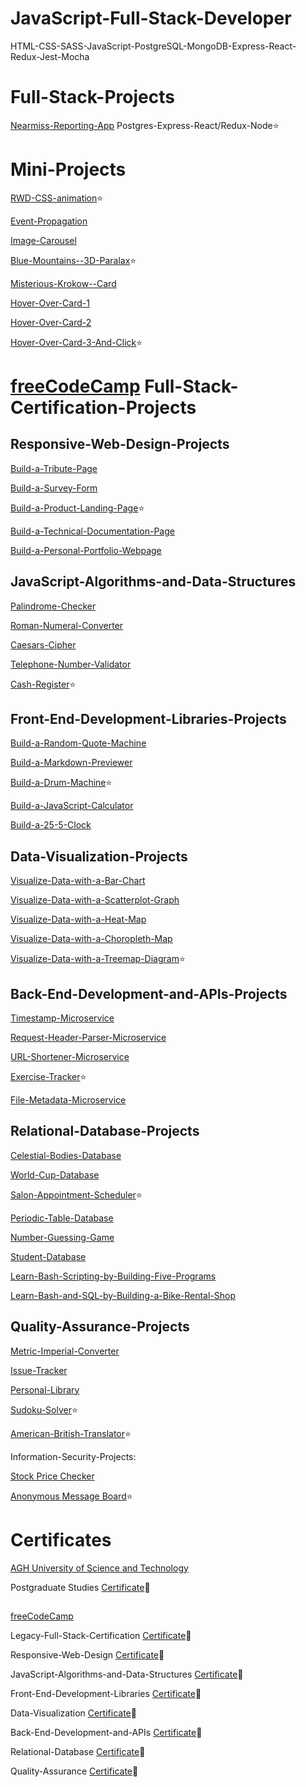 # JavaScript-Full-Stack-Developer
HTML-CSS-SASS-JavaScript-PostgreSQL-MongoDB-Express-React-Redux-Jest-Mocha
##
##

# Full-Stack-Projects

[Nearmiss-Reporting-App]() Postgres-Express-React/Redux-Node:star:


#

# Mini-Projects
[RWD-CSS-animation](https://github.com/Raff1010X/35.RWD-CSS-animation):star:

[Event-Propagation](https://github.com/Raff1010X/36.Event-Propagation)

[Image-Carousel](https://github.com/Raff1010X/37.Image-Carousel)

[Blue-Mountains--3D-Paralax](https://github.com/Raff1010X/38.Blue-Mountains--3D-Paralax):star:

[Misterious-Krokow--Card](https://github.com/Raff1010X/39.Misterious-Krokow--Card)

[Hover-Over-Card-1](https://github.com/Raff1010X/40.Hover-Over-Card-1)

[Hover-Over-Card-2](https://github.com/Raff1010X/41.Hover-Over-Card-2)

[Hover-Over-Card-3-And-Click](https://github.com/Raff1010X/47.Hover-Over-Card-3-And-Click):star:

#

#
# [freeCodeCamp](https://www.freecodecamp.org/fccb4ec33f8-8e7e-4bc0-9b46-7f71525e37d1) Full-Stack-Certification-Projects

## Responsive-Web-Design-Projects

[Build-a-Tribute-Page](https://github.com/Raff1010X/02.Responsive-Web-Design-Projects--Build-a-Tribute-Page)

[Build-a-Survey-Form](https://github.com/Raff1010X/03.Responsive-Web-Design-Projects--Build-a-Survey-Form)

[Build-a-Product-Landing-Page](https://github.com/Raff1010X/04.Responsive-Web-Design-Projects--Build-a-Product-Landing-Page):star:

[Build-a-Technical-Documentation-Page](https://github.com/Raff1010X/05.Responsive-Web-Design-Projects--Build-a-Technical-Documentation-Page)

[Build-a-Personal-Portfolio-Webpage](https://github.com/Raff1010X/06.Responsive-Web-Design-Projects--Build-a-Personal-Portfolio-Webpage)
##

## JavaScript-Algorithms-and-Data-Structures

[Palindrome-Checker](https://github.com/Raff1010X/07.JavaScript-Algorithms-and-Data-Structures--Palindrome-Checker)

[Roman-Numeral-Converter](https://github.com/Raff1010X/08.JavaScript-Algorithms-and-Data-Structures--Roman-Numeral-Converter)

[Caesars-Cipher](https://github.com/Raff1010X/09.JavaScript-Algorithms-and-Data-Structures--Caesars-Cipher)

[Telephone-Number-Validator](https://github.com/Raff1010X/10.JavaScript-Algorithms-and-Data-Structures--Telephone-Number-Validator)

[Cash-Register](https://github.com/Raff1010X/11.JavaScript-Algorithms-and-Data-Structures--Cash-Register):star:
##

## Front-End-Development-Libraries-Projects

[Build-a-Random-Quote-Machine](https://github.com/Raff1010X/12.Front-End-Development-Libraries-Projects--Build-a-Random-Quote-Machine)

[Build-a-Markdown-Previewer](https://github.com/Raff1010X/13.Front-End-Development-Libraries-Projects--Build-a-Markdown-Previewer)

[Build-a-Drum-Machine](https://github.com/Raff1010X/14.Front-End-Development-Libraries-Projects--Build-a-Drum-Machine):star:

[Build-a-JavaScript-Calculator](https://github.com/Raff1010X/15.Front-End-Development-Libraries-Projects--Build-a-JavaScript-Calculator)

[Build-a-25-5-Clock](https://github.com/Raff1010X/16.Front-End-Development-Libraries-Projects--Build-a-25-5-Clock)
##

## Data-Visualization-Projects

[Visualize-Data-with-a-Bar-Chart](https://github.com/Raff1010X/17.Data-Visualization-Projects--Visualize-Data-with-a-Bar-Chart)

[Visualize-Data-with-a-Scatterplot-Graph](https://github.com/Raff1010X/18.Data-Visualization-Projects--Visualize-Data-with-a-Scatterplot-Graph)

[Visualize-Data-with-a-Heat-Map](https://github.com/Raff1010X/19.Data-Visualization-Projects--Visualize-Data-with-a-Heat-Map)

[Visualize-Data-with-a-Choropleth-Map](https://github.com/Raff1010X/20.Data-Visualization-Projects--Visualize-Data-with-a-Choropleth-Map)

[Visualize-Data-with-a-Treemap-Diagram](https://github.com/Raff1010X/21.Data-Visualization-Projects--Visualize-Data-with-a-Treemap-Diagram):star:
##

## Back-End-Development-and-APIs-Projects

[Timestamp-Microservice](https://github.com/Raff1010X/22.Back-End-Development-and-APIs-Projects--Timestamp-Microservice)

[Request-Header-Parser-Microservice](https://github.com/Raff1010X/23.Back-End-Development-and-APIs-Projects--Request-Header-Parser-Microservice)

[URL-Shortener-Microservice](https://github.com/Raff1010X/24.Back-End-Development-and-APIs-Projects--URL-Shortener-Microservice)

[Exercise-Tracker](https://github.com/Raff1010X/25.Back-End-Development-and-APIs-Projects--Exercise-Tracker):star:

[File-Metadata-Microservice](https://github.com/Raff1010X/26.Back-End-Development-and-APIs--File-Metadata-Microservice)
##

## Relational-Database-Projects

[Celestial-Bodies-Database](https://github.com/Raff1010X/27.Relational-Database-Projects--Celestial-Bodies-Database)

[World-Cup-Database](https://github.com/Raff1010X/28.Relational-Database-Projects--World-Cup-Database)

[Salon-Appointment-Scheduler](https://github.com/Raff1010X/29.Relational-Database-Projects--Salon-Appointment-Scheduler):star:

[Periodic-Table-Database](https://github.com/Raff1010X/30.Relational-Database-Projects--Periodic-Table-Database)

[Number-Guessing-Game](https://github.com/Raff1010X/31.Relational-Database-Projects--Number-Guessing-Game)

[Student-Database](https://github.com/Raff1010X/32.Relational-Database-Projects--Student-Database)

[Learn-Bash-Scripting-by-Building-Five-Programs](https://github.com/Raff1010X/33.Relational-Database-Projects--Learn-Bash-Scripting-by-Building-Five-Programs)

[Learn-Bash-and-SQL-by-Building-a-Bike-Rental-Shop](https://github.com/Raff1010X/34.Relational-Database-Projects--Learn-Bash-and-SQL-by-Building-a-Bike-Rental-Shop)
##

## Quality-Assurance-Projects
[Metric-Imperial-Converter](https://github.com/Raff1010X/42.Metric-Imperial-Converter)

[Issue-Tracker](https://github.com/Raff1010X/43.Issue-Tracker)

[Personal-Library](https://github.com/Raff1010X/44.Personal-Library)

[Sudoku-Solver](https://github.com/Raff1010X/46.Sudoku-Solver):star:

[American-British-Translator](https://github.com/Raff1010X/45.American-British-Translator):star:

Information-Security-Projects:

[Stock Price Checker](https://github.com/Raff1010X/48.Stock-Price-Checker)

[Anonymous Message Board](https://github.com/Raff1010X/49.Anonymous-Message-Board):star:

##

##
# Certificates

[AGH University of Science and Technology](http://paw.agh.edu.pl/) 

Postgraduate Studies [Certificate](./Certificates/PAW.jpg):page_with_curl:
##

[freeCodeCamp](https://www.freecodecamp.org/fccb4ec33f8-8e7e-4bc0-9b46-7f71525e37d1) 

Legacy-Full-Stack-Certification [Certificate](./Certificates/LFS.png):page_with_curl:

Responsive-Web-Design [Certificate](./Certificates/RWD.png):page_with_curl:

JavaScript-Algorithms-and-Data-Structures [Certificate](./Certificates/JS.png):page_with_curl:

Front-End-Development-Libraries [Certificate](./Certificates/FE.png):page_with_curl:

Data-Visualization [Certificate](./Certificates/DV.png):page_with_curl:

Back-End-Development-and-APIs [Certificate](./Certificates/BE.png):page_with_curl:

Relational-Database [Certificate](./Certificates/RD.png):page_with_curl:

Quality-Assurance [Certificate](./Certificates/QA.png):page_with_curl:
